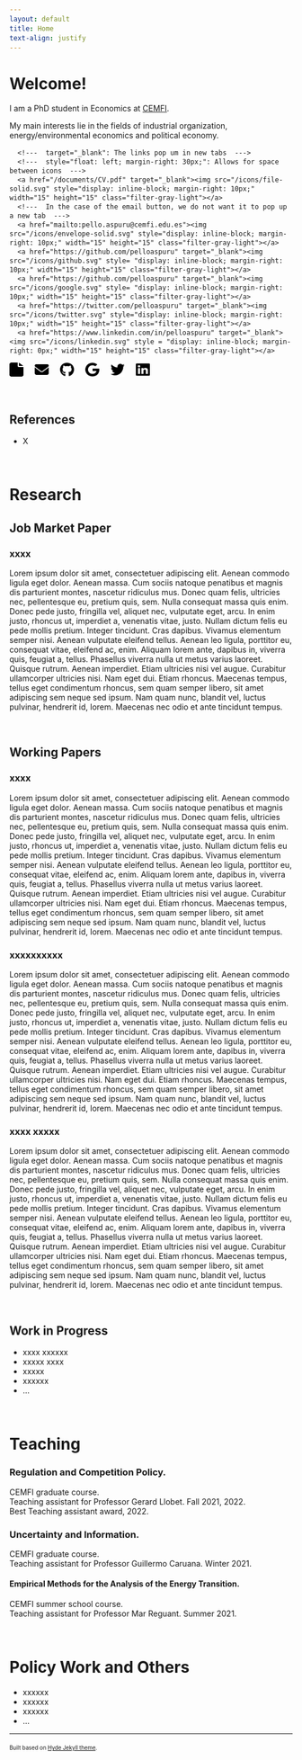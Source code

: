 ```yaml
---
layout: default
title: Home
text-align: justify
---
```


<!---  Picture on the top of the website  --->
<p align="center">
   <!--- <img width="300" height=auto src="/photos/PELLO (88).jpg"> ---> <!---  horizontal pic  --->
   <!--- <img width="400" height=auto src="/photos/PELLO (82).jpg"> ---> <!---  horizontal pic, close face  --->
   <!--- <img width="300" height=auto src="/photos/PELLO (88) black_white.jpg"> ---> <!---  horizontal pic, black and white  ---> 
   <!--- <img width="200" height=auto src="/photos/PELLO (53).jpg">  ---> <!---  vertical pic  --->
</p>

<!---  Blank line  --->
<!--- <br/> --->

# Welcome!

I am a PhD student in Economics at <a href="https://www.cemfi.es/" target="_blank">CEMFI</a>.

My main interests lie in the fields of industrial organization, energy/environmental economics and political economy.

<!-- Social buttons: twitter, github, linkedin... -->
      <!---  target="_blank": The links pop um in new tabs  --->
      <!---  style="float: left; margin-right: 30px;": Allows for space between icons  --->
      <a href="/documents/CV.pdf" target="_blank"><img src="/icons/file-solid.svg" style="display: inline-block; margin-right: 10px;" width="15" height="15" class="filter-gray-light"></a>
      <!---  In the case of the email button, we do not want it to pop up a new tab  --->
      <a href="mailto:pello.aspuru@cemfi.edu.es"><img src="/icons/envelope-solid.svg" style="display: inline-block; margin-right: 10px;" width="15" height="15" class="filter-gray-light"></a>
      <a href="https://github.com/pelloaspuru" target="_blank"><img src="/icons/github.svg" style= "display: inline-block; margin-right: 10px;" width="15" height="15" class="filter-gray-light"></a>
      <a href="https://github.com/pelloaspuru" target="_blank"><img src="/icons/google.svg" style= "display: inline-block; margin-right: 10px;" width="15" height="15" class="filter-gray-light"></a>
      <a href="https://twitter.com/pelloaspuru" target="_blank"><img src="/icons/twitter.svg" style="display: inline-block; margin-right: 10px;" width="15" height="15" class="filter-gray-light"></a>
      <a href="https://www.linkedin.com/in/pelloaspuru" target="_blank"><img src="/icons/linkedin.svg" style = "display: inline-block; margin-right: 0px;" width="15" height="15" class="filter-gray-light"></a>


<!-- Social buttons: twitter, github, linkedin... -->
<!---  target="_blank": The links pop um in new tabs  --->
<!---  style="float: left; margin-right: 30px;": Allows for space between icons  --->

<!-- [<img src="/icons/file-solid.svg" style="float: left; margin-right: 30px;" width="40" height="40">](/documents/CV.pdf) -->
<a href="/documents/CV.pdf" target="_blank"><img src="/icons/file-solid.svg" style="float: left; margin-right: 20px;" width="25" height="25" viewBox="0 0 24 24"></a>

<!-- [<img src="/icons/envelope-solid.svg" style="float: left; margin-right: 30px;" width="40" height="40">](mailto:pello.aspuru@cemfi.edu.es) -->
<a href="mailto:pello.aspuru@cemfi.edu.es" target="_blank"><img src="/icons/envelope-solid.svg" style="float: left; margin-right: 20px;" width="25" height="25" viewBox="0 0 48.086 48.09"></a>

<!-- [<img src="/icons/github.svg" style="float: left; margin-right: 30px;" width="40" height="40">](https://github.com/pelloaspuru) -->
<a href="https://github.com/pelloaspuru" target="_blank"><img src="/icons/github.svg" style="float: left; margin-right: 20px;" width="25" height="25"></a>

<a href="https://github.com/pelloaspuru" target="_blank"><img src="/icons/google.svg" style="float: left; margin-right: 20px;" width="25" height="25"></a>

<!-- [<img src="/icons/twitter.svg" style="float: left; margin-right: 30px;" width="40" height="40">](https://twitter.com/pelloaspuru) -->
<a href="https://twitter.com/pelloaspuru" target="_blank"><img src="/icons/twitter.svg" style="float: left; margin-right: 20px;" width="25" height="25"></a>

<!-- [<img src="/icons/linkedin.svg" width="40" height="40">](https://www.linkedin.com/in/pelloaspuru) -->
<a href="https://www.linkedin.com/in/pelloaspuru" target="_blank"><img src="/icons/linkedin.svg" width="25" height="25"></a>

<!-- Social buttons: twitter, github, linkedin... -->
<!-- {% include social_links.html %} -->

<!---  Blank line  --->
<br/>

## References

- X

<!---  Blank line  --->
<br/>

# Research

## Job Market Paper

### xxxx

Lorem ipsum dolor sit amet, consectetuer adipiscing elit. Aenean commodo ligula eget dolor. Aenean massa. Cum sociis natoque penatibus et magnis dis parturient montes, nascetur ridiculus mus. Donec quam felis, ultricies nec, pellentesque eu, pretium quis, sem. Nulla consequat massa quis enim. Donec pede justo, fringilla vel, aliquet nec, vulputate eget, arcu. In enim justo, rhoncus ut, imperdiet a, venenatis vitae, justo. Nullam dictum felis eu pede mollis pretium. Integer tincidunt. Cras dapibus. Vivamus elementum semper nisi. Aenean vulputate eleifend tellus. Aenean leo ligula, porttitor eu, consequat vitae, eleifend ac, enim. Aliquam lorem ante, dapibus in, viverra quis, feugiat a, tellus. Phasellus viverra nulla ut metus varius laoreet. Quisque rutrum. Aenean imperdiet. Etiam ultricies nisi vel augue. Curabitur ullamcorper ultricies nisi. Nam eget dui. Etiam rhoncus. Maecenas tempus, tellus eget condimentum rhoncus, sem quam semper libero, sit amet adipiscing sem neque sed ipsum. Nam quam nunc, blandit vel, luctus pulvinar, hendrerit id, lorem. Maecenas nec odio et ante tincidunt tempus.


<!---  Blank line  --->
<br/>

## Working Papers

### xxxx

Lorem ipsum dolor sit amet, consectetuer adipiscing elit. Aenean commodo ligula eget dolor. Aenean massa. Cum sociis natoque penatibus et magnis dis parturient montes, nascetur ridiculus mus. Donec quam felis, ultricies nec, pellentesque eu, pretium quis, sem. Nulla consequat massa quis enim. Donec pede justo, fringilla vel, aliquet nec, vulputate eget, arcu. In enim justo, rhoncus ut, imperdiet a, venenatis vitae, justo. Nullam dictum felis eu pede mollis pretium. Integer tincidunt. Cras dapibus. Vivamus elementum semper nisi. Aenean vulputate eleifend tellus. Aenean leo ligula, porttitor eu, consequat vitae, eleifend ac, enim. Aliquam lorem ante, dapibus in, viverra quis, feugiat a, tellus. Phasellus viverra nulla ut metus varius laoreet. Quisque rutrum. Aenean imperdiet. Etiam ultricies nisi vel augue. Curabitur ullamcorper ultricies nisi. Nam eget dui. Etiam rhoncus. Maecenas tempus, tellus eget condimentum rhoncus, sem quam semper libero, sit amet adipiscing sem neque sed ipsum. Nam quam nunc, blandit vel, luctus pulvinar, hendrerit id, lorem. Maecenas nec odio et ante tincidunt tempus.

### xxxxxxxxxx

Lorem ipsum dolor sit amet, consectetuer adipiscing elit. Aenean commodo ligula eget dolor. Aenean massa. Cum sociis natoque penatibus et magnis dis parturient montes, nascetur ridiculus mus. Donec quam felis, ultricies nec, pellentesque eu, pretium quis, sem. Nulla consequat massa quis enim. Donec pede justo, fringilla vel, aliquet nec, vulputate eget, arcu. In enim justo, rhoncus ut, imperdiet a, venenatis vitae, justo. Nullam dictum felis eu pede mollis pretium. Integer tincidunt. Cras dapibus. Vivamus elementum semper nisi. Aenean vulputate eleifend tellus. Aenean leo ligula, porttitor eu, consequat vitae, eleifend ac, enim. Aliquam lorem ante, dapibus in, viverra quis, feugiat a, tellus. Phasellus viverra nulla ut metus varius laoreet. Quisque rutrum. Aenean imperdiet. Etiam ultricies nisi vel augue. Curabitur ullamcorper ultricies nisi. Nam eget dui. Etiam rhoncus. Maecenas tempus, tellus eget condimentum rhoncus, sem quam semper libero, sit amet adipiscing sem neque sed ipsum. Nam quam nunc, blandit vel, luctus pulvinar, hendrerit id, lorem. Maecenas nec odio et ante tincidunt tempus.

### xxxx xxxxx

Lorem ipsum dolor sit amet, consectetuer adipiscing elit. Aenean commodo ligula eget dolor. Aenean massa. Cum sociis natoque penatibus et magnis dis parturient montes, nascetur ridiculus mus. Donec quam felis, ultricies nec, pellentesque eu, pretium quis, sem. Nulla consequat massa quis enim. Donec pede justo, fringilla vel, aliquet nec, vulputate eget, arcu. In enim justo, rhoncus ut, imperdiet a, venenatis vitae, justo. Nullam dictum felis eu pede mollis pretium. Integer tincidunt. Cras dapibus. Vivamus elementum semper nisi. Aenean vulputate eleifend tellus. Aenean leo ligula, porttitor eu, consequat vitae, eleifend ac, enim. Aliquam lorem ante, dapibus in, viverra quis, feugiat a, tellus. Phasellus viverra nulla ut metus varius laoreet. Quisque rutrum. Aenean imperdiet. Etiam ultricies nisi vel augue. Curabitur ullamcorper ultricies nisi. Nam eget dui. Etiam rhoncus. Maecenas tempus, tellus eget condimentum rhoncus, sem quam semper libero, sit amet adipiscing sem neque sed ipsum. Nam quam nunc, blandit vel, luctus pulvinar, hendrerit id, lorem. Maecenas nec odio et ante tincidunt tempus.

<!---  Blank line  --->
<br/>


## Work in Progress

- xxxx xxxxxx
- xxxxx xxxx
- xxxxx 
- xxxxxx
- ...

<!---  Blank line  --->
<br/>

# Teaching

### Regulation and Competition Policy. 
CEMFI graduate course. <br />
Teaching assistant for Professor Gerard Llobet. Fall 2021, 2022. <br />
Best Teaching assistant award, 2022. <br />

### Uncertainty and Information. 
CEMFI graduate course. <br />
Teaching assistant for Professor Guillermo Caruana. Winter 2021. <br />

#### Empirical Methods for the Analysis of the Energy Transition.
CEMFI summer school course. <br />
Teaching assistant for Professor Mar Reguant. Summer 2021. <br />

<!---  Blank line  --->
<br/>

# Policy Work and Others

- xxxxxx
- xxxxxx
- xxxxxx
- ...


---
<sup><sub>Built based on [Hyde Jekyll theme](https://github.com/poole/hyde).<sub><sup>





